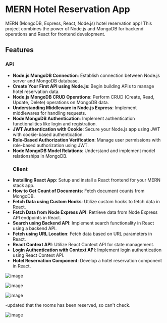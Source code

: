 # MERN Hotel Reservation App

 MERN (MongoDB, Express, React, Node.js) hotel reservation app! This project combines the power of Node.js and MongoDB for backend operations and React for frontend development.

## Features
 ### APi
- **Node.js MongoDB Connection**: Establish connection between Node.js server and MongoDB database.
- **Create Your First API using Node.js**: Begin building APIs to manage hotel reservation data.
- **Node.js MongoDB CRUD Operations**: Perform CRUD (Create, Read, Update, Delete) operations on MongoDB data.
- **Understanding Middleware in Node.js Express**: Implement middlewares for handling requests.
- **Node MongoDB Authentication**: Implement authentication functionalities like login and registration.
- **JWT Authentication with Cookie**: Secure your Node.js app using JWT with cookie-based authentication.
- **Role-Based Authorization Verification**: Manage user permissions with role-based authorization using JWT.
- **Node MongoDB Model Relations**: Understand and implement model relationships in MongoDB.
  ### Client
- **Installing React App**: Setup and install a React frontend for your MERN stack app.
- **How to Get Count of Documents**: Fetch document counts from MongoDB.
- **Fetch Data using Custom Hooks**: Utilize custom hooks to fetch data in React.
- **Fetch Data from Node Express API**: Retrieve data from Node Express API endpoints in React.
- **Search using Backend API**: Implement search functionality in React using a backend API.
- **Fetch using URL Location**: Fetch data based on URL parameters in React.
- **React Context API**: Utilize React Context API for state management.
- **Login Authentication with Context API**: Implement login authentication using React Context API.
- **Hotel Reservation Component**: Develop a hotel reservation component in React.

![image](https://github.com/Mohamedelgazzar1312/Booking-App/assets/153744543/28618655-e01e-4376-88bb-b96f6e6ae234)

![image](https://github.com/Mohamedelgazzar1312/Booking-App/assets/153744543/311e21c9-bdfb-4f6f-8225-f6f696f68e9e)



![image](https://github.com/Mohamedelgazzar1312/Booking-App/assets/153744543/e438f5c3-a28a-4955-93be-c67fbd350a5c)

-updated that the rooms has been reserved, so can't check.

![image](https://github.com/Mohamedelgazzar1312/Booking-App/assets/153744543/7400b5ae-02cc-41d0-88e5-46a097c3073d)



